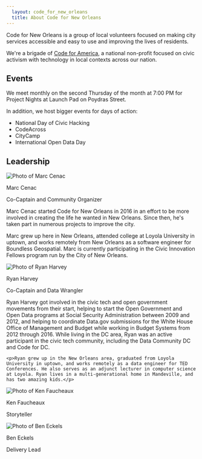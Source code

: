 ```yaml
---
  layout: code_for_new_orleans
  title: About Code for New Orleans
---
```

Code for New Orleans is a group of local volunteers focused on making city services accessible and easy to use and improving the lives of residents.

We're a brigade of [Code for America](https://www.codeforamerica.org/), a national non-profit focused on civic activism with technology in local contexts across our nation.

## Events
We meet monthly on the second Thursday of the month at 7:00 PM for Project Nights at Launch Pad on Poydras Street.

In addition, we host bigger events for days of action:

* National Day of Civic Hacking
* CodeAcross
* CityCamp
* International Open Data Day

## Leadership

<div class="person">
  <div class="person-photo">
    <img src="https://baconmockup.com/200/300/" alt="Photo of Marc Cenac" title="Photo of Marc Cenac"/>
  </div>
  <div class="person-details">
    <p class="person-name">Marc Cenac</p>
    <p class="person-title">Co-Captain and Community Organizer</p>
    <p>Marc Cenac started Code for New Orleans in 2016 in an effort to be more involved in creating the life he wanted in New Orleans. Since then, he's taken part in numerous projects to improve the city.</p>
    <p>Marc grew up here in New Orleans, attended college at Loyola University in uptown, and works remotely from New Orleans as a software engineer for Boundless Geospatial. Marc is currently participating in the Civic Innovation Fellows program run by the City of New Orleans.</p>
  </div>
</div>
<div class="person">
  <div class="person-photo">
    <img src="https://baconmockup.com/200/300/" alt="Photo of Ryan Harvey" title="Photo of Ryan Harvey"/>
  </div>
  <div class="person-details">
    <p class="person-name">Ryan Harvey</p>
    <p class="person-title">Co-Captain and Data Wrangler</p>
    <p>Ryan Harvey got involved in the civic tech and open government movements from their start, helping to start the Open Government and Open Data programs at Social Security Administration between 2009 and 2012, and helping to coordinate Data.gov submissions for the White House Office of Management and Budget while working in Budget Systems from 2012 through 2016. While living in the DC area, Ryan was an active participant in the civic tech community, including the Data Community DC and Code for DC.</p>

    <p>Ryan grew up in the New Orleans area, graduated from Loyola University in uptown, and works remotely as a data engineer for TED Conferences. He also serves as an adjunct lecturer in computer science at Loyola. Ryan lives in a multi-generational home in Mandeville, and has two amazing kids.</p>
  </div>
</div>
<div class="person">
  <div class="person-photo">
    <img src="https://baconmockup.com/200/300/" alt="Photo  of Ken Faucheaux" title="Photo of Ken Faucheaux"/>
  </div>
  <div class="person-details">
    <p class="person-name">Ken Faucheaux</p>
    <p class="person-title">Storyteller</p>
  </div>
</div>
<div class="person">
  <div class="person-photo">
    <img src="https://baconmockup.com/200/300/" alt="Photo of Ben Eckels" title="Photo of Ben Eckels"/>
  </div>
  <div class="person-details">
    <p class="person-name">Ben Eckels</p>
    <p class="person-title">Delivery Lead</p>
  </div>
</div>
